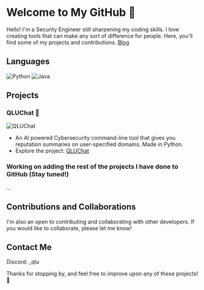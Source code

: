 # Welcome to My GitHub 👋

Hello! I'm a Security Engineer still sharpening my coding skills. I love creating tools that can make any sort of difference for people. Here, you'll find some of my projects and contributions.
[Blog](https://qlusec.tech/blog)

## Languages
![Python](https://img.shields.io/badge/-Python-000?&logo=Python)
![Java](https://img.shields.io/badge/-Java-000?&logo=Java&logoColor=007396)

## Projects

### QLUChat 💬
![QLUChat](https://github.com/qlusec/QLUChat)
- An AI powered Cybersecurity command-line tool that gives you reputation summaries on user-specified domains. Made in Python.
- Explore the project: [QLUChat](https://github.com/qlusec/qluchat)

### Working on adding the rest of the projects I have done to GitHub (Stay tuned!)
...

## Contributions and Collaborations

I'm also an open to contributing and collaborating with other developers. If you would like to collaborate, please let me know!

## Contact Me 

Discord: _qlu

Thanks for stopping by, and feel free to improve upon any of these projects! 🚀

